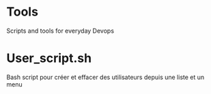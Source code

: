 # Tools

Scripts and tools for everyday Devops 

# User_script.sh

Bash script pour créer et effacer des utilisateurs depuis une liste et un menu
